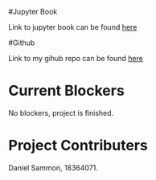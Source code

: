#Jupyter Book

Link to jupyter book can be found [here](file:///C:/daniel/ca4015/assignment1/_build/html/Introduction.html)

#Github

Link to my gihub repo can be found [here]()

# Current Blockers

No blockers, project is finished.

# Project Contributers

Daniel Sammon, 18364071.